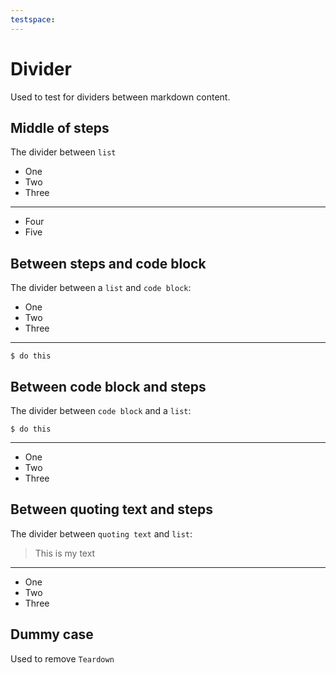 ```yaml
---
testspace:
---
```


# Divider
Used to test for dividers between markdown content.

## Middle of steps
The divider between `list`

 * One
 * Two
 * Three
---
 * Four
 * Five


## Between steps and code block
The divider between a `list` and `code block`: 

 * One
 * Two
 * Three
---
 
 ```
 $ do this
 ```

## Between code block and steps
The divider between `code block` and a `list`: 

 ```
 $ do this
 ```
---

 * One
 * Two
 * Three

## Between quoting text and steps 
The divider between `quoting text` and `list`:

> This is my text
---
* One
* Two
* Three

## Dummy case
Used to remove `Teardown`